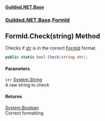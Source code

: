
#### [Guilded.NET.Base](Guilded_NET_Base 'Guilded_NET_Base')
### [Guilded.NET.Base](Guilded_NET_Base#Guilded_NET_Base 'Guilded.NET.Base').[FormId](FormId 'Guilded.NET.Base.FormId')
## FormId.Check(string) Method
Checks if [str](FormId_Check(string)#Guilded_NET_Base_FormId_Check(string)_str 'Guilded.NET.Base.FormId.Check(string).str') is in the correct [FormId](FormId 'Guilded.NET.Base.FormId') format.  
```csharp
public static bool Check(string str);
```

#### Parameters
<a name='Guilded_NET_Base_FormId_Check(string)_str'></a>
`str` [System.String](https://docs.microsoft.com/en-us/dotnet/api/System.String 'System.String')  
A raw string to check
  

#### Returns
[System.Boolean](https://docs.microsoft.com/en-us/dotnet/api/System.Boolean 'System.Boolean')  
Correct formatting
